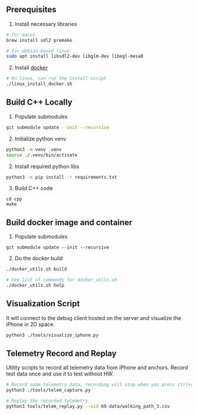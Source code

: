 ## Prerequisites

1. Install necessary libraries

```bash
# for macos
brew install sdl2 premake

# for debian-based linux
sudo apt install libsdl2-dev libglm-dev libegl-mesa0
```

2. Install [docker](https://www.docker.com)

```bash
# On linux, can run the install script
./linux_install_docker.sh
```

## Build C++ Locally

1. Populate submodules

```bash
git submodule update --init --recursive
```

2. Initialize python venv

```bash
python3 -m venv .venv
source ./.venv/bin/activate
```

2. Install required python libs

```bash
python3 -m pip install -r requirements.txt
```

3. Build C++ code

```
cd cpp
make
```

## Build docker image and container

1. Populate submodules

```
git submodule update --init --recursive
```

2. Do the docker build

```bash
./docker_utils.sh build

# See list of commands for docker_utils.sh
./docker_utils.sh help
```

## Visualization Script

It will connect to the debug client hosted on the server and visualize the iPhone
in 2D space.

```bash
python3 ./tools/visualize_iphone.py
```

## Telemetry Record and Replay

Utility scripts to record all telemetry data from iPhone and anchors. Record test data
once and use it to test without HW.

```bash
# Record some telemetry data, recording will stop when you press ctrl+c
python3 ./tools/telem_capture.py

# Replay the recorded telemetry
python3 tools/telem_replay.py --uid 69 data/walking_path_3.csv
```
